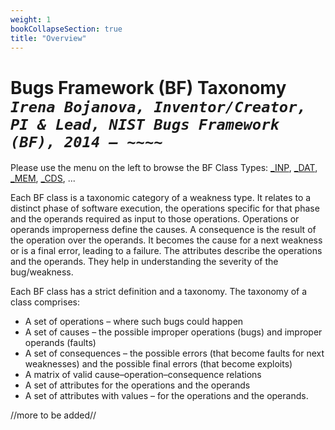 ```yaml
---
weight: 1
bookCollapseSection: true
title: "Overview"
---
```

# Bugs Framework (BF) Taxonomy <br/>_`Irena Bojanova, Inventor/Creator, PI & Lead, NIST Bugs Framework (BF), 2014 – ~~~~`_

Please use the menu on the left to browse the BF Class Types: [_INP](/BF/info/bf-classes/_inp/), [_DAT](/BF/info/bf-classes/_dat/), [_MEM](/BF/info/bf-classes/_mem/), [_CDS](/BF/info/bf-classes/_cds/), ...

Each BF class is a taxonomic  category  of  a  weakness type. It relates to a distinct phase of software execution, the operations specific for that phase and the operands required as input to those operations. Operations or operands improperness define the causes. A consequence is the result of the operation over the operands. It becomes the cause for a next weakness or is a final error, leading to a failure. The attributes describe the operations and the operands. They help in understanding the severity of the bug/weakness.

Each BF class has a strict definition and a taxonomy. The taxonomy of a class comprises:

* A set of operations – where such bugs could happen
* A set of causes – the possible improper operations (bugs) and improper operands (faults)
* A set of consequences – the possible errors (that become faults for next weaknesses) and the possible final errors (that become exploits)
* A matrix of valid cause–operation–consequence relations
* A set of attributes for the operations and the operands
* A set of attributes with values – for the operations and the operands.


//more to be added//